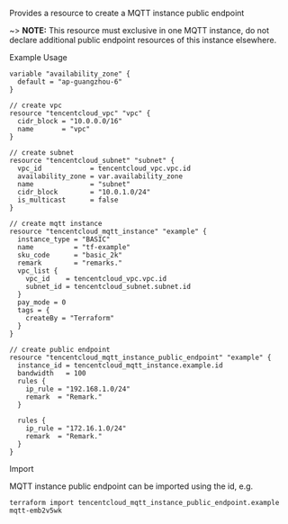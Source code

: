 Provides a resource to create a MQTT instance public endpoint

~> **NOTE:** This resource must exclusive in one MQTT instance, do not declare additional public endpoint resources of this instance elsewhere.

Example Usage

```hcl
variable "availability_zone" {
  default = "ap-guangzhou-6"
}

// create vpc
resource "tencentcloud_vpc" "vpc" {
  cidr_block = "10.0.0.0/16"
  name       = "vpc"
}

// create subnet
resource "tencentcloud_subnet" "subnet" {
  vpc_id            = tencentcloud_vpc.vpc.id
  availability_zone = var.availability_zone
  name              = "subnet"
  cidr_block        = "10.0.1.0/24"
  is_multicast      = false
}

// create mqtt instance
resource "tencentcloud_mqtt_instance" "example" {
  instance_type = "BASIC"
  name          = "tf-example"
  sku_code      = "basic_2k"
  remark        = "remarks."
  vpc_list {
    vpc_id    = tencentcloud_vpc.vpc.id
    subnet_id = tencentcloud_subnet.subnet.id
  }
  pay_mode = 0
  tags = {
    createBy = "Terraform"
  }
}

// create public endpoint
resource "tencentcloud_mqtt_instance_public_endpoint" "example" {
  instance_id = tencentcloud_mqtt_instance.example.id
  bandwidth   = 100
  rules {
    ip_rule = "192.168.1.0/24"
    remark  = "Remark."
  }

  rules {
    ip_rule = "172.16.1.0/24"
    remark  = "Remark."
  }
}
```

Import

MQTT instance public endpoint can be imported using the id, e.g.

```
terraform import tencentcloud_mqtt_instance_public_endpoint.example mqtt-emb2v5wk
```
